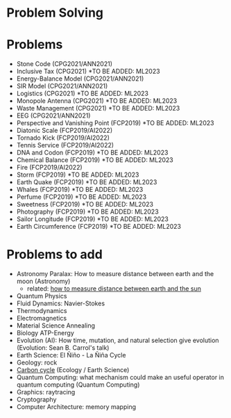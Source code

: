 # Problem Solving

# Problems
  * Stone Code (CPG2021/ANN2021)
  * Inclusive Tax (CPG2021) *TO BE ADDED: ML2023
  * Energy-Balance Model (CPG2021/ANN2021)
  * SIR Model (CPG2021/ANN2021)
  * Logistics (CPG2021) *TO BE ADDED: ML2023
  * Monopole Antenna (CPG2021) *TO BE ADDED: ML2023
  * Waste Management (CPG2021) *TO BE ADDED: ML2023
  * EEG (CPG2021/ANN2021)
  * Perspective and Vanishing Point (FCP2019) *TO BE ADDED: ML2023
  * Diatonic Scale (FCP2019/AI2022)
  * Tornado Kick (FCP2019/AI2022)
  * Tennis Service (FCP2019/AI2022)
  * DNA and Codon (FCP2019)  *TO BE ADDED: ML2023
  * Chemical Balance (FCP2019)  *TO BE ADDED: ML2023
  * Fire (FCP2019/AI2022)
  * Storm (FCP2019) *TO BE ADDED: ML2023
  * Earth Quake (FCP2019) *TO BE ADDED: ML2023
  * Whales (FCP2019) *TO BE ADDED: ML2023
  * Perfume (FCP2019) *TO BE ADDED: ML2023
  * Sweetness (FCP2019) *TO BE ADDED: ML2023
  * Photography (FCP2019) *TO BE ADDED: ML2023
  * Sailor Longitude (FCP2019) *TO BE ADDED: ML2023
  * Earth Circumference (FCP2019) *TO BE ADDED: ML2023

# Problems to add
  * Astronomy Paralax: How to measure distance between earth and the moon (Astronomy)
    * related: [how to measure distance between earth and the sun](https://github.com/tatpongkatanyukul/AdventuresCPGinTheWorld/blob/main/measure_sun_distance.md)
  * Quantum Physics
  * Fluid Dynamics: Navier-Stokes
  * Thermodynamics
  * Electromagnetics
  * Material Science Annealing
  * Biology ATP-Energy
  * Evolution (AI): How time, mutation, and natural selection give evolution (Evolution: Sean B. Carrol's talk)
  * Earth Science: El Ñiño - La Ñiña Cycle
  * Geology: rock
  * [Carbon cycle](https://en.wikipedia.org/wiki/Carbon_cycle) (Ecology / Earth Science)
  * Quantum Computing: what mechanism could make an useful operator in quantum computing (Quantum Computing)
  * Graphics: raytracing
  * Cryptography
  * Computer Architecture: memory mapping
